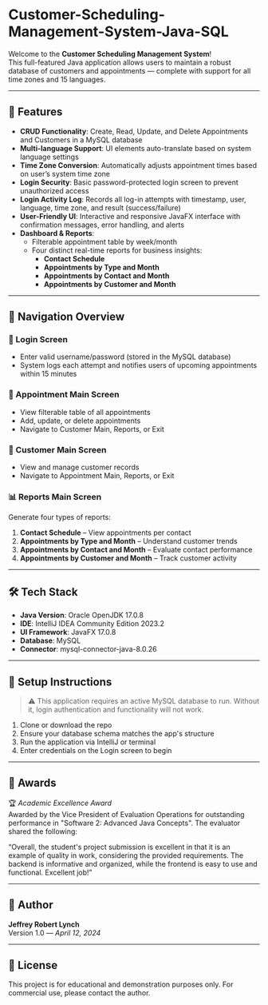 # Customer-Scheduling-Management-System-Java-SQL

Welcome to the **Customer Scheduling Management System**!  
This full-featured Java application allows users to maintain a robust database of customers and appointments — complete with support for all time zones and 15 languages.

---

## 🚀 Features

- **CRUD Functionality**: Create, Read, Update, and Delete Appointments and Customers in a MySQL database  
- **Multi-language Support**: UI elements auto-translate based on system language settings  
- **Time Zone Conversion**: Automatically adjusts appointment times based on user’s system time zone  
- **Login Security**: Basic password-protected login screen to prevent unauthorized access  
- **Login Activity Log**: Records all log-in attempts with timestamp, user, language, time zone, and result (success/failure)  
- **User-Friendly UI**: Interactive and responsive JavaFX interface with confirmation messages, error handling, and alerts  
- **Dashboard & Reports**:
  - Filterable appointment table by week/month
  - Four distinct real-time reports for business insights:
    - **Contact Schedule**
    - **Appointments by Type and Month**
    - **Appointments by Contact and Month**
    - **Appointments by Customer and Month**

---

## 🧭 Navigation Overview

### 🔐 Login Screen
- Enter valid username/password (stored in the MySQL database)
- System logs each attempt and notifies users of upcoming appointments within 15 minutes

### 📅 Appointment Main Screen
- View filterable table of all appointments
- Add, update, or delete appointments
- Navigate to Customer Main, Reports, or Exit

### 👥 Customer Main Screen
- View and manage customer records
- Navigate to Appointment Main, Reports, or Exit

### 📊 Reports Main Screen
Generate four types of reports:
1. **Contact Schedule** – View appointments per contact  
2. **Appointments by Type and Month** – Understand customer trends  
3. **Appointments by Contact and Month** – Evaluate contact performance  
4. **Appointments by Customer and Month** – Track customer activity  

---

## 🛠️ Tech Stack

- **Java Version**: Oracle OpenJDK 17.0.8  
- **IDE**: IntelliJ IDEA Community Edition 2023.2  
- **UI Framework**: JavaFX 17.0.8  
- **Database**: MySQL  
- **Connector**: mysql-connector-java-8.0.26  

---

## 📎 Setup Instructions

> ⚠️ This application requires an active MySQL database to run. Without it, login authentication and functionality will not work.

1. Clone or download the repo  
2. Ensure your database schema matches the app's structure  
3. Run the application via IntelliJ or terminal  
4. Enter credentials on the Login screen to begin

---

## 🏅 Awards

🏆 *Academic Excellence Award*  
Awarded by the Vice President of Evaluation Operations for outstanding performance in "Software 2: Advanced Java Concepts". The evaluator shared the following:

“Overall, the student's project submission is excellent in that it is an example of quality in work, considering the provided requirements. The backend is informative and organized, while the frontend is easy to use and functional. Excellent job!”

---

## 👤 Author

**Jeffrey Robert Lynch**  
Version 1.0 — *April 12, 2024*

---

## 📄 License

This project is for educational and demonstration purposes only. For commercial use, please contact the author.
